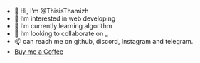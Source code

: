 - 👋 Hi, I’m @ThisisThamizh
- 👀 I’m interested in web developing
- 🌱 I’m currently learning algorithm 
- 💞️ I’m looking to collaborate on _
- 📫 can reach me on github, discord, Instagram and telegram.
- [Buy me a Coffee](https://www.buymeacoffee.com/thisisthamizh)



<!---
ThisisThamizh/ThisisThamizh is a ✨ special ✨ repository because its `README.md` (this file) appears on your GitHub profile.
You can click the Preview link to take a look at your changes.
--->
